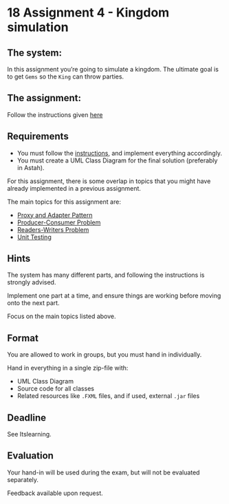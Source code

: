 # 18 Assignment 4 - Kingdom simulation

## The system:
In this assignment you’re going to simulate a kingdom. The ultimate goal is to get `Gems` so the `King` can throw parties.

## The assignment: 
Follow the instructions given [here](Assignment%204%20Instructions.md)

## Requirements
 - You must follow the [instructions](Assignment%204%20Instructions.md), and implement everything accordingly.
 - You must create a UML Class Diagram for the final solution (preferably in Astah).

For this assignment, there is some overlap in topics that you might have already implemented in a previous assignment.

The main topics for this assignment are:

 - [Proxy and Adapter Pattern](https://viaucdk-my.sharepoint.com/:p:/g/personal/mivi_viauc_dk/EUGB7qts_9RLn2C35XmHCEYB4oIE6OLV06L99PMfDaZNWA?e=kD7tif)
 - [Producer-Consumer Problem](https://viaucdk-my.sharepoint.com/:p:/g/personal/mivi_viauc_dk/EYjtVdp6yvNBjG1xTpuYdS0BEardZkqsXL3OPVWzBhnk1Q?e=lNnXuP)
 - [Readers-Writers Problem](https://viaucdk-my.sharepoint.com/:p:/g/personal/mivi_viauc_dk/ERtQsKGzQr1EubQ9rLCy0yEBLULR7fL1GonwsHO8JqrWTg?e=qsbK4V)
 - [Unit Testing](https://viaucdk-my.sharepoint.com/:p:/g/personal/mivi_viauc_dk/EQvTfI3cDddArBHNfkkzzfoBdKGmAkUY459xwshG9Wck5Q?e=n0bFCR)


## Hints
The system has many different parts, and following the instructions is strongly advised.

Implement one part at a time, and ensure things are working before moving onto the next part.

Focus on the main topics listed above.

## Format
You are allowed to work in groups, but you must hand in individually. 

Hand in everything in a single zip-file with:

 - UML Class Diagram 
 - Source code for all classes
 - Related resources like `.FXML` files, and if used, external `.jar` files

## Deadline
See Itslearning.

## Evaluation
Your hand-in will be used during the exam, but will not be evaluated separately.

Feedback available upon request.
